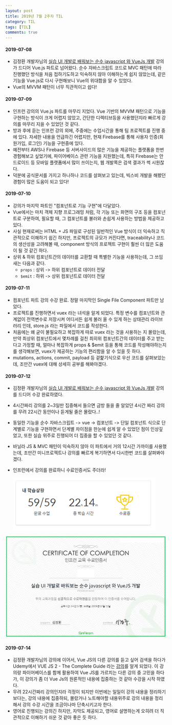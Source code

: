 ```yaml
---
layout: post
title: 2019년 7월 2주차 TIL
category: TIL
tags: [TIL]
comments: true
---
```




#### 2019-07-08

- 김정환 개발자님의  [실습 UI 개발로 배워보는 순수 javascript 와 VueJs 개발]([https://www.inflearn.com/course/%EC%88%9C%EC%88%98js-vuejs-%EA%B0%9C%EB%B0%9C-%EA%B0%95%EC%A2%8C/dashboard](https://www.inflearn.com/course/순수js-vuejs-개발-강좌/dashboard)) 강의가 드디어 Vue.js 파트로 넘어왔다. 순수 자바스크립트 코드로 MVC 패턴에 따라 진행했던 방식을 처음 접하기도하고 익숙하지 않아 이해하는게 쉽지 않았는데, 같은 기능을 Vue.js로 다시 구현해보니 Vue의 위대함을 알 수 있었다. 
- Vue의 MVVM 패턴이 너무 직관적이고 쉽다!



#### 2019-07-09

- 인프런 강의의 Vue.js 파트를 마무리 지었다. Vue 기반의 MVVM 패턴으로 기능을 구현하는 방식이 크게 어렵지 않았고,  간단한 디렉티브등을 사용했던지라 빠르게 강의를 마무리 지을 수 있었던 것 같다.
- 방과 후에 듣는 인프런 강의 외에, 주중에는 수업시간을 통해 팀 프로젝트를 진행 중에 있다. 자세한 내용을 언급하긴 어렵지만, 현재 Firebase를 통해  사용자 인증(회원가입, 로그인) 기능을 구현중에 있다. 
- 예전부터 AWS나 Firebase 등 서버사이드의 많은 기능을 제공하는 플랫폼을 한번 경험해보고 싶었기에, 파이어베이스 관련 기능을 지원했는데, 특히 Firebase는 안드로이드 등 모바일 플랫폼에서 많이 쓰이는지, 웹 개발쪽은 검색 결과가 썩 시원찮다.
- 덕분에 공식문서를 가지고 하나하나 코드를 살펴보고 있는데,  빅스비 개발을 해봤던 경험이 많은 도움이 되고 있다! 



#### 2019-07-10

- 강의가 마지막 파트인 "컴포넌트로 기능 구현"에 다달았다. 
- Vue에서는 마치 객체 지향 프로그래밍 처럼, 각 기능 또는 화면의 구조 등을 컴포넌트로 구분하여, 필요할 때, 그 컴포넌트를 불러와 손쉽게 사용하는 방법을 제공하고 있다.
- 사실 현재로써는 HTML + JS 파일로 구성된 일반적인 Vue 방식이 더 익숙하고 직관적으로 이해하기 쉽긴 하지만, 프로젝트의 규모가 커진다면, traceability나 코드의 생산성을 고려해볼 때, component  방식의 프로젝트 구현이 훨씬 더 많은 도움이 될 것 같긴 하다.
- 상위 & 하위 컴포넌트간의 데이터를 교환할 때 특별한 기능을 사용하는데, 그 쓰임새는 다음과 같다.
  - `props` : 상위 -> 하위 컴포넌트로 데이터 전달
  - `$emit` : 하위 -> 상위 컴포넌트로 데이터 전달



#### 2019-07-11

- 컴포넌트 파트 강의 수강 완료. 정말 마지막인 Single File Component  파트만 남았다.
- 프로젝트를 진행하면서 vuex 라는 녀석을 알게 되었다.  특정 변수를 컴포넌트와 관계없이 전역변수로 저장시켜 어디서든 쉽게 불러 올 수 있게 하는 상태관리 라이브러리 인데, store.js 라는 파일에서 코드를 작성한다.
- 처음에는 왜 굳이 불필요하고 복잡하게 따로 vuex 라는 것을 사용하는 지 몰랐는데, 만약 최상위 컴포넌트에서 몇차례를 걸친 최히위 컴포넌트간의 데이터를 주고 받는다고 가정할 때, 얼마나 복잡하게 props & $emit 등을 통해 코드를 작성해야하는지를 생각해보면, vuex가 제공하는 기능의 편리함을 알 수 있을 듯 하다.
- mutations, actions, commit, payload 등 겉핥기식으로 우선 코드를 살펴보았는데, 조만간 vuex에 대해 상세히 공부를 해봐야겠다.



#### 2019-07-12

- 김정환 개발자님의  [실습 UI 개발로 배워보는 순수 javascript 와 VueJs 개발]([https://www.inflearn.com/course/%EC%88%9C%EC%88%98js-vuejs-%EA%B0%9C%EB%B0%9C-%EA%B0%95%EC%A2%8C/dashboard](https://www.inflearn.com/course/순수js-vuejs-개발-강좌/dashboard)) 강의를 드디어 수강 완료하였다.

- 4시간짜리 강의를 2~3일만 집중해서 들으면 금방 들을 줄 알았던 4시간 짜리 강의를 무려 22시간 동안이나 듣게될 줄은 몰랐다..! 

- 동일한 기능을 순수 자바스크립트 -> vue -> 컴포넌트 -> 단일 컴포넌트 식으로 단계별로 기능을 구현하면서 단계별 차이점을 한눈에 쉽게 알 수 있었던 점이 인상깊었고, 또한 실습 위주로 진행되어 더 집중을 할 수 있었던 것 같다. 

- 바닐라 JS & MVC 패턴이 익숙하지 않아 이 파트에서 거의 12시간 가까이를 사용했는데, 조만간 미니프로젝트나 강의를 빠르게 복기하면서 다시한번 코드를 살펴봐야겠다.

- 인프런에서 강의를 완료하니 수료인증서도 주더라!

  

  ![](img/time.png)

![](img/cert.png)



#### 2019-07-14

- 김정환 개발자님의 강의에 이어서, Vue JS의 다른 강의를 듣고 싶어 검색을 하다가 Udemy에서 VUE JS 2 - The Complete Guide 라는 [강의](<https://www.udemy.com/vuejs-2-the-complete-guide/>)를 알게 되었다. 이 강의랑 파이어베이스를 함께 활용하여 Vue JS를 가르치는 다른 강의 중 고민을 하다가, 이 강의가 좀 더 Vue Js의 원론적인 내용에 집중하는 것 같아 수강을 시작 하였다.
- 무려 22시간짜리 강의인지라 걱정이 되지만 이번에는 일일이 강의 내용을 정리하기 보다는, 강의 내용에 집중하되, 몰랐거나 노트해야할 내용위주로 강의 내용을 정리해서 강의 수강 시간을 조금이나마 단축시키고자 한다.
- 영어로 진행되는 강의긴 하지만, 자막도 제공되고, 영어로 설명하는게 오히려 더 직관적으로 이해하기 쉬운 것 같아 좋은 듯 하다. 